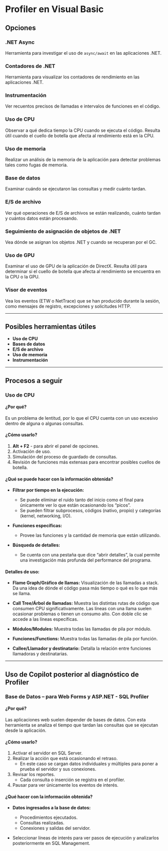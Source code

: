 # Profiler en Visual Basic

## Opciones

### .NET Async
Herramienta para investigar el uso de `async/await` en las aplicaciones .NET.

### Contadores de .NET
Herramienta para visualizar los contadores de rendimiento en las aplicaciones .NET.

### Instrumentación
Ver recuentos precisos de llamadas e intervalos de funciones en el código.

### Uso de CPU
Observar a qué dedica tiempo la CPU cuando se ejecuta el código. Resulta útil cuando el cuello de botella que afecta al rendimiento está en la CPU.

### Uso de memoria
Realizar un análisis de la memoria de la aplicación para detectar problemas tales como fugas de memoria.

### Base de datos
Examinar cuándo se ejecutaron las consultas y medir cuánto tardan.

### E/S de archivo
Ver qué operaciones de E/S de archivos se están realizando, cuánto tardan y cuántos datos están procesando.

### Seguimiento de asignación de objetos de .NET
Vea dónde se asignan los objetos .NET y cuando se recuperan por el GC.

### Uso de GPU
Examinar el uso de GPU de la aplicación de DirectX. Resulta útil para determinar si el cuello de botella que afecta al rendimiento se encuentra en la CPU o la GPU.

### Visor de eventos
Vea los eventos (ETW o NetTrace) que se han producido durante la sesión, como mensajes de registro, excepciones y solicitudes HTTP.

---

## Posibles herramientas útiles

- **Uso de CPU**
- **Bases de datos**
- **E/S de archivo**
- **Uso de memoria**
- **Instrumentación**

---

## Procesos a seguir

### Uso de CPU

#### ¿Por qué?
Es un problema de lentitud, por lo que el CPU cuenta con un uso excesivo dentro de alguna o algunas consultas.

#### ¿Cómo usarlo?

1. **Alt + F2** - para abrir el panel de opciones.
2. Activación de uso.
3. Simulación del proceso de guardado de consultas.
4. Revisión de funciones más extensas para encontrar posibles cuellos de botella.

#### ¿Qué se puede hacer con la información obtenida?

- **Filtrar por tiempo en la ejecución:**
  - Se puede eliminar el ruido tanto del inicio como el final para únicamente ver lo que están ocasionando los “picos”.
  - Se pueden filtrar subprocesos, códigos (nativo, propio) y categorías (kernel, networking, I/O).

- **Funciones específicas:**
  - Provee las funciones y la cantidad de memoria que están utilizando.

- **Búsqueda de detalles:**
  - Se cuenta con una pestaña que dice “abrir detalles”, la cual permite una investigación más profunda del performance del programa.

#### Detalles de uso:

- **Flame Graph/Gráfico de llamas:**
  Visualización de las llamadas a stack. Da una idea de dónde el código pasa más tiempo o qué es lo que más se llama.

- **Call Tree/Árbol de llamadas:**
  Muestra las distintas rutas de código que consumen CPU significativamente. Las líneas con una llama suelen ocasionar problemas o tienen un consumo alto. Con doble clic se accede a las líneas específicas.

- **Módulos/Modules:**
  Muestra todas las llamadas de pila por módulo.

- **Funciones/Functions:**
  Muestra todas las llamadas de pila por función.

- **Callee/Llamador y destinatario:**
  Detalla la relación entre funciones llamadoras y destinatarias.

---

## Uso de Copilot posterior al diagnóstico de Profiler

### Base de Datos – para Web Forms y ASP.NET - SQL Profiler

#### ¿Por qué?
Las aplicaciones web suelen depender de bases de datos. Con esta herramienta se analiza el tiempo que tardan las consultas que se ejecutan desde la aplicación.

#### ¿Cómo usarlo?

1. Activar el servidor en SQL Server.
2. Realizar la acción que está ocasionando el retraso.
   - En este caso se cargan datos individuales y múltiples para poner a prueba el servidor y sus conexiones.
3. Revisar los reportes.
   - Cada consulta o inserción se registra en el profiler.
4. Pausar para ver únicamente los eventos de interés.

#### ¿Qué hacer con la información obtenida?

- **Datos ingresados a la base de datos:**
  - Procedimientos ejecutados.
  - Consultas realizadas.
  - Conexiones y salidas del servidor.

- Seleccionar líneas de interés para ver pasos de ejecución y analizarlos posteriormente en SQL Management.

